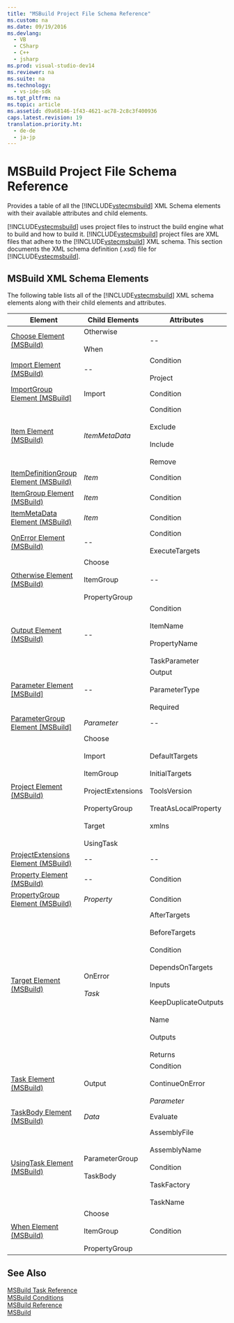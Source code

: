 ```yaml
---
title: "MSBuild Project File Schema Reference"
ms.custom: na
ms.date: 09/19/2016
ms.devlang: 
  - VB
  - CSharp
  - C++
  - jsharp
ms.prod: visual-studio-dev14
ms.reviewer: na
ms.suite: na
ms.technology: 
  - vs-ide-sdk
ms.tgt_pltfrm: na
ms.topic: article
ms.assetid: d9a68146-1f43-4621-ac78-2c8c3f400936
caps.latest.revision: 19
translation.priority.ht: 
  - de-de
  - ja-jp
---
```

# MSBuild Project File Schema Reference
Provides a table of all the [!INCLUDE[vstecmsbuild](../vs140/includes/vstecmsbuild_md.md)] XML Schema elements with their available attributes and child elements.  
  
 [!INCLUDE[vstecmsbuild](../vs140/includes/vstecmsbuild_md.md)] uses project files to instruct the build engine what to build and how to build it. [!INCLUDE[vstecmsbuild](../vs140/includes/vstecmsbuild_md.md)] project files are XML files that adhere to the [!INCLUDE[vstecmsbuild](../vs140/includes/vstecmsbuild_md.md)] XML schema. This section documents the XML schema definition (.xsd) file for [!INCLUDE[vstecmsbuild](../vs140/includes/vstecmsbuild_md.md)].  
  
## MSBuild XML Schema Elements  
 The following table lists all of the [!INCLUDE[vstecmsbuild](../vs140/includes/vstecmsbuild_md.md)] XML schema elements along with their child elements and attributes.  
  
|Element|Child Elements|Attributes|  
|-------------|--------------------|----------------|  
|[Choose Element (MSBuild)](../vs140/Choose-Element--MSBuild-.md)|Otherwise<br /><br /> When|--|  
|[Import Element (MSBuild)](../vs140/Import-Element--MSBuild-.md)|--|Condition<br /><br /> Project|  
|[ImportGroup Element &#91;MSBuild&#93;](../vs140/ImportGroup-Element.md)|Import|Condition|  
|[Item Element (MSBuild)](../vs140/Item-Element--MSBuild-.md)|*ItemMetaData*|Condition<br /><br /> Exclude<br /><br /> Include<br /><br /> Remove|  
|[ItemDefinitionGroup Element (MSBuild)](../vs140/ItemDefinitionGroup-Element--MSBuild-.md)|*Item*|Condition|  
|[ItemGroup Element (MSBuild)](../vs140/ItemGroup-Element--MSBuild-.md)|*Item*|Condition|  
|[ItemMetaData Element (MSBuild)](../vs140/ItemMetadata-Element--MSBuild-.md)|*Item*|Condition|  
|[OnError Element (MSBuild)](../vs140/OnError-Element--MSBuild-.md)|--|Condition<br /><br /> ExecuteTargets|  
|[Otherwise Element (MSBuild)](../vs140/Otherwise-Element--MSBuild-.md)|Choose<br /><br /> ItemGroup<br /><br /> PropertyGroup|--|  
|[Output Element (MSBuild)](../vs140/Output-Element--MSBuild-.md)|--|Condition<br /><br /> ItemName<br /><br /> PropertyName<br /><br /> TaskParameter|  
|[Parameter Element &#91;MSBuild&#93;](../vs140/Parameter-Element.md)|--|Output<br /><br /> ParameterType<br /><br /> Required|  
|[ParameterGroup Element &#91;MSBuild&#93;](../vs140/ParameterGroup-Element.md)|*Parameter*|--|  
|[Project Element (MSBuild)](../vs140/Project-Element--MSBuild-.md)|Choose<br /><br /> Import<br /><br /> ItemGroup<br /><br /> ProjectExtensions<br /><br /> PropertyGroup<br /><br /> Target<br /><br /> UsingTask|DefaultTargets<br /><br /> InitialTargets<br /><br /> ToolsVersion<br /><br /> TreatAsLocalProperty<br /><br /> xmlns|  
|[ProjectExtensions Element (MSBuild)](../vs140/ProjectExtensions-Element--MSBuild-.md)|--|--|  
|[Property Element (MSBuild)](../vs140/Property-Element--MSBuild-.md)|--|Condition|  
|[PropertyGroup Element (MSBuild)](../vs140/PropertyGroup-Element--MSBuild-.md)|*Property*|Condition|  
|[Target Element (MSBuild)](../vs140/Target-Element--MSBuild-.md)|OnError<br /><br /> *Task*|AfterTargets<br /><br /> BeforeTargets<br /><br /> Condition<br /><br /> DependsOnTargets<br /><br /> Inputs<br /><br /> KeepDuplicateOutputs<br /><br /> Name<br /><br /> Outputs<br /><br /> Returns|  
|[Task Element (MSBuild)](../vs140/Task-Element--MSBuild-.md)|Output|Condition<br /><br /> ContinueOnError<br /><br /> *Parameter*|  
|[TaskBody Element (MSBuild)](../vs140/TaskBody-Element--MSBuild-.md)|*Data*|Evaluate|  
|[UsingTask Element (MSBuild)](../Topic/UsingTask%20Element%20\(MSBuild\).md)|ParameterGroup<br /><br /> TaskBody|AssemblyFile<br /><br /> AssemblyName<br /><br /> Condition<br /><br /> TaskFactory<br /><br /> TaskName|  
|[When Element (MSBuild)](../vs140/When-Element--MSBuild-.md)|Choose<br /><br /> ItemGroup<br /><br /> PropertyGroup|Condition|  
  
## See Also  
 [MSBuild Task Reference](../Topic/MSBuild%20Task%20Reference.md)   
 [MSBuild Conditions](../vs140/MSBuild-Conditions.md)   
 [MSBuild Reference](../Topic/MSBuild%20Reference.md)   
 [MSBuild](../Topic/MSBuild.md)